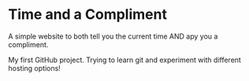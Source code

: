 # Time and a Compliment

A simple website to both tell you the current time AND apy you a compliment. 

My first GitHub project. Trying to learn git and experiment with different hosting options!
